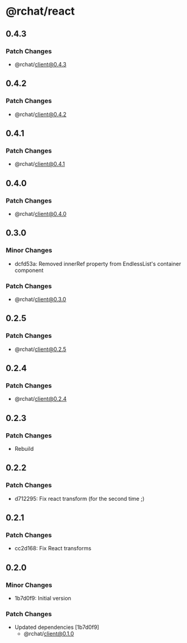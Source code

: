 # @rchat/react

## 0.4.3

### Patch Changes

-   @rchat/client@0.4.3

## 0.4.2

### Patch Changes

-   @rchat/client@0.4.2

## 0.4.1

### Patch Changes

-   @rchat/client@0.4.1

## 0.4.0

### Patch Changes

-   @rchat/client@0.4.0

## 0.3.0

### Minor Changes

-   dcfd53a: Removed innerRef property from EndlessList's container component

### Patch Changes

-   @rchat/client@0.3.0

## 0.2.5

### Patch Changes

-   @rchat/client@0.2.5

## 0.2.4

### Patch Changes

-   @rchat/client@0.2.4

## 0.2.3

### Patch Changes

-   Rebuild

## 0.2.2

### Patch Changes

-   d712295: Fix react transform (for the second time ;)

## 0.2.1

### Patch Changes

-   cc2d168: Fix React transforms

## 0.2.0

### Minor Changes

-   1b7d0f9: Initial version

### Patch Changes

-   Updated dependencies [1b7d0f9]
    -   @rchat/client@0.1.0
